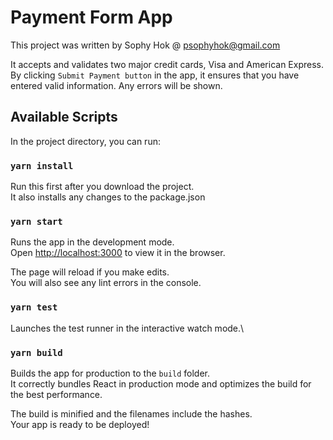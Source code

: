 # Payment Form App

This project was written by Sophy Hok @ psophyhok@gmail.com

It accepts and validates two major credit cards, Visa and American Express.
By clicking `Submit Payment button` in the app, it ensures that you have entered valid information. Any errors will be shown.

## Available Scripts

In the project directory, you can run:

### `yarn install`

Run this first after you download the project.\
It also installs any changes to the package.json

### `yarn start`

Runs the app in the development mode.\
Open [http://localhost:3000](http://localhost:3000) to view it in the browser.

The page will reload if you make edits.\
You will also see any lint errors in the console.

### `yarn test`

Launches the test runner in the interactive watch mode.\

### `yarn build`

Builds the app for production to the `build` folder.\
It correctly bundles React in production mode and optimizes the build for the best performance.

The build is minified and the filenames include the hashes.\
Your app is ready to be deployed!
